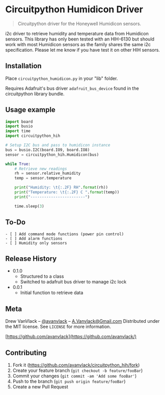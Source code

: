 # Circuitpython Humidicon Driver

> Circuitpython driver for the Honeywell Humidicon sensors.

i2c driver to retrieve humidity and temperature data from Humidicon sensors. This library has only been tested with an HIH-6130 but should work with most Humidicon sensors as the family shares the same i2c specification. Please let me know if you have test it on other HIH sensors.

## Installation

Place `circuitpython_humidicon.py` in your "lib" folder.

Requires Adafruit's bus driver `adafruit_bus_device` found in the circuitpython library bundle.

## Usage example

```python
import board
import busio
import time
import circuitpython_hih

# Setup I2C bus and pass to humidicon instance
bus = busio.I2C(board.IO9, board.IO8)
sensor = circuitpython_hih.Humidicon(bus)

while True:
	# Retrieve new readings
	rh = sensor.relative_humidity
	temp = sensor.temperature

	print("Humidity: \t{:.2F} RH".format(rh))
	print("Temperature: \t{:.2F} C ".format(temp))
	print("------------------------")

	time.sleep(3)
```

## To-Do

```
- [ ] Add command mode functions (power pin control)
- [ ] Add alarm functions
- [ ] Humidity only sensors
```

## Release History

- 0.1.0
  - Structured to a class
  - Switched to adafruit bus driver to manage i2c lock
- 0.0.1
  - Initial function to retrieve data

## Meta

Drew VanVlack – [@avanvlack](https://twitter.com/avanvlack) – A.Vanvlack@Gmail.com
Distributed under the MIT license. See `LICENSE` for more information.

[https://github.com/avanvlack](https://github.com/avanvlack/)

## Contributing

1. Fork it (<https://github.com/avanvlack/circuitpython_hih/fork>)
2. Create your feature branch (`git checkout -b feature/fooBar`)
3. Commit your changes (`git commit -am 'Add some fooBar'`)
4. Push to the branch (`git push origin feature/fooBar`)
5. Create a new Pull Request
